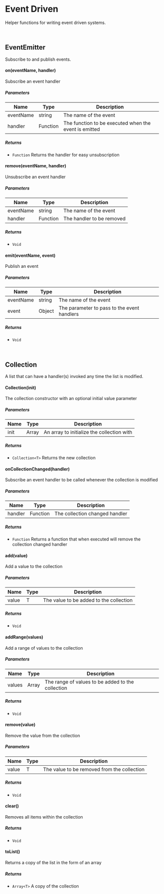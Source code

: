 # Event Driven

Helper functions for writing event driven systems.

&nbsp;

## EventEmitter

Subscribe to and publish events.

#### on(eventName, handler) 

Subscribe an event handler




##### Parameters

| Name | Type | Description |
| ---- | ---- | ----------- |
| eventName | string | The name of the event | &nbsp; |
| handler | Function | The function to be executed when the event is emitted | &nbsp; |




##### Returns


- `Function`  Returns the handler for easy unsubscription



#### remove(eventName, handler) 

Unsubscribe an event handler




##### Parameters

| Name | Type | Description |
| ---- | ---- | ----------- |
| eventName | string | The name of the event | &nbsp; |
| handler | Function | The handler to be removed | &nbsp; |




##### Returns


- `Void`



#### emit(eventName, event) 

Publish an event




##### Parameters

| Name | Type | Description |
| ---- | ---- | ----------- |
| eventName | string | The name of the event | &nbsp; |
| event | Object | The parameter to pass to the event handlers | &nbsp; |




##### Returns


- `Void`

&nbsp;

## Collection

A list that can have a handler(s) invoked any time the list is modified.




#### Collection(init) 

The collection constructor with an optional initial value parameter




##### Parameters

| Name | Type | Description |
| ---- | ---- | ----------- |
| init | Array<T> | An array to initialize the collection with | &nbsp; |




##### Returns


- `Collection<T>`  Returns the new collection



#### onCollectionChanged(handler) 

Subscribe an event handler to be called whenever the collection is modified




##### Parameters

| Name | Type | Description |
| ---- | ---- | ----------- |
| handler | Function | The collection changed handler | &nbsp; |




##### Returns


- `Function`  Returns a function that when executed will remove the collection changed handler



#### add(value) 

Add a value to the collection




##### Parameters

| Name | Type | Description |
| ---- | ---- | ----------- |
| value | T | The value to be added to the collection | &nbsp; |




##### Returns


- `Void`



#### addRange(values) 

Add a range of values to the collection




##### Parameters

| Name | Type | Description |
| ---- | ---- | ----------- |
| values | Array<T> | The range of values to be added to the collection | &nbsp; |




##### Returns


- `Void`




#### remove(value) 

Remove the value from the collection




##### Parameters

| Name | Type | Description |
| ---- | ---- | ----------- |
| value | T | The value to be removed from the collection | &nbsp; |




##### Returns


- `Void`



#### clear() 

Removes all items within the collection




##### Returns


- `Void`



#### toList() 

Returns a copy of the list in the form of an array






##### Returns


- `Array<T>`  A copy of the collection
